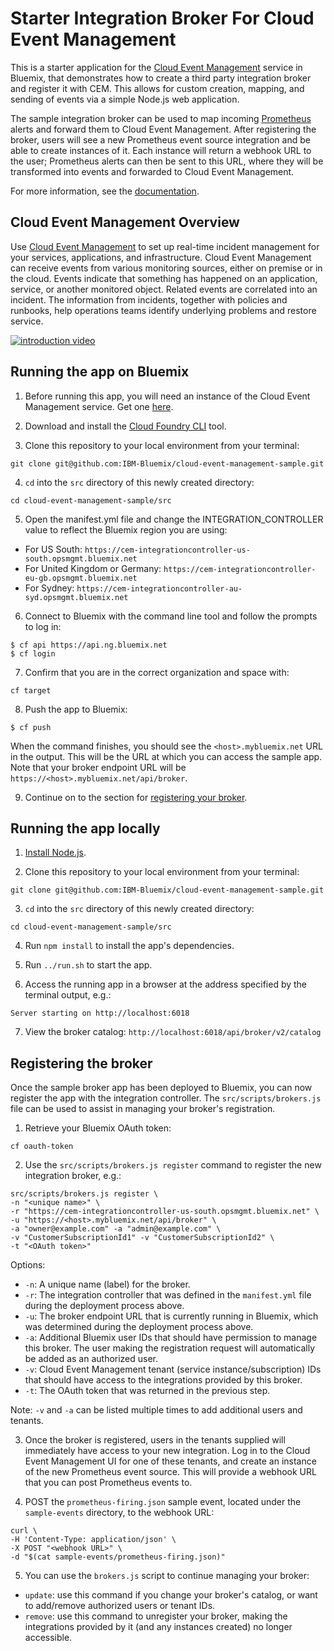 # Starter Integration Broker For Cloud Event Management

This is a starter application for the [Cloud Event Management][provision_url] service in Bluemix, that demonstrates how to create a third party integration broker and register it with CEM. This allows for custom creation, mapping, and sending of events via a simple Node.js web application.

The sample integration broker can be used to map incoming [Prometheus][prometheus_url] alerts and forward them to Cloud Event Management. After registering the broker, users will see a new Prometheus event source integration and be able to create instances of it. Each instance will return a webhook URL to the user; Prometheus alerts can then be sent to this URL, where they will be transformed into events and forwarded to Cloud Event Management.

For more information, see the [documentation][docs_url].

## Cloud Event Management Overview
Use [Cloud Event Management][video_url] to set up real-time incident management for your services, applications, and infrastructure. Cloud Event Management can receive events from various monitoring sources, either on premise or in the cloud. Events indicate that something has happened on an application, service, or another monitored object. Related events are correlated into an incident. The information from incidents, together with policies and runbooks, help operations teams identify underlying problems and restore service.

[![introduction video][image_url]][video_url]


## Running the app on Bluemix

1. Before running this app, you will need an instance of the Cloud Event Management service. Get one [here][provision_url].

2. Download and install the [Cloud Foundry CLI][cloud_foundry_url] tool.

3. Clone this repository to your local environment from your terminal:
  ```
  git clone git@github.com:IBM-Bluemix/cloud-event-management-sample.git
  ```

4. `cd` into the `src` directory of this newly created directory:
  ```
  cd cloud-event-management-sample/src
  ```

5. Open the manifest.yml file and change the INTEGRATION_CONTROLLER value to reflect the Bluemix region you are using:
  - For US South: `https://cem-integrationcontroller-us-south.opsmgmt.bluemix.net`
  - For United Kingdom or Germany: `https://cem-integrationcontroller-eu-gb.opsmgmt.bluemix.net`
  - For Sydney: `https://cem-integrationcontroller-au-syd.opsmgmt.bluemix.net`

6. Connect to Bluemix with the command line tool and follow the prompts to log in:

  ```
  $ cf api https://api.ng.bluemix.net
  $ cf login
  ```

7. Confirm that you are in the correct organization and space with:

  ```
  cf target
  ```

8. Push the app to Bluemix:

  ```
  $ cf push
  ```

  When the command finishes, you should see the `<host>.mybluemix.net` URL in the output.  This will be the URL at which you can access the sample app. Note that your broker endpoint URL will be `https://<host>.mybluemix.net/api/broker`.

9. Continue on to the section for [registering your broker](#registering-the-broker).


## Running the app locally

1. [Install Node.js][install_node_url].

2. Clone this repository to your local environment from your terminal:
  ```
  git clone git@github.com:IBM-Bluemix/cloud-event-management-sample.git
  ```

3. `cd` into the `src` directory of this newly created directory:
  ```
  cd cloud-event-management-sample/src
  ```

4. Run `npm install` to install the app's dependencies.

5. Run `../run.sh` to start the app.

6. Access the running app in a browser at the address specified by the terminal output, e.g.:
  ```
  Server starting on http://localhost:6018
  ```
7. View the broker catalog: `http://localhost:6018/api/broker/v2/catalog`


## Registering the broker

Once the sample broker app has been deployed to Bluemix, you can now register the app with the integration controller. The `src/scripts/brokers.js` file can be used to assist in managing your broker's registration.

1. Retrieve your Bluemix OAuth token:
  ```
  cf oauth-token
  ```

2. Use the `src/scripts/brokers.js register` command to register the new integration broker, e.g.:
  ```
  src/scripts/brokers.js register \
  -n "<unique name>" \
  -r "https://cem-integrationcontroller-us-south.opsmgmt.bluemix.net" \
  -u "https://<host>.mybluemix.net/api/broker" \
  -a "owner@example.com" -a "admin@example.com" \
  -v "CustomerSubscriptionId1" -v "CustomerSubscriptionId2" \
  -t "<OAuth token>"
  ```

  Options:

  - `-n`: A unique name (label) for the broker.
  - `-r`: The integration controller that was defined in the `manifest.yml` file during the deployment process above.
  - `-u`: The broker endpoint URL that is currently running in Bluemix, which was determined during the deployment process above.
  - `-a`: Additional Bluemix user IDs that should have permission to manage this broker. The user making the registration request will automatically be added as an authorized user.
  - `-v`: Cloud Event Management tenant (service instance/subscription) IDs that should have access to the integrations provided by this broker.
  - `-t`: The OAuth token that was returned in the previous step.

  Note: `-v` and `-a` can be listed multiple times to add additional users and tenants.

3. Once the broker is registered, users in the tenants supplied will immediately have access to your new integration. Log in to the Cloud Event Management UI for one of these tenants, and create an instance of the new Prometheus event source. This will provide a webhook URL that you can post Prometheus events to.

4. POST the `prometheus-firing.json` sample event, located under the `sample-events` directory, to the webhook URL:
  ```
  curl \
  -H 'Content-Type: application/json' \
  -X POST "<webhook URL>" \
  -d "$(cat sample-events/prometheus-firing.json)"
  ```

5. You can use the `brokers.js` script to continue managing your broker:
  - `update`: use this command if you change your broker's catalog, or want to add/remove authorized users or tenant IDs.
  - `remove`: use this command to unregister your broker, making the integrations provided by it (and any instances created) no longer accessible.

[image_url]: https://ibmeventmgt-bm-brokers.mybluemix.net/static/incident_viewer.png
[video_url]: https://ibm.biz/Bdisd7
[docs_url]: https://console.bluemix.net/docs/services/EventManagement/em_customsource.html
[api_docs_event_url]: https://console.bluemix.net/apidocs/919-cloud-event-management-api#create-an-event
[provision_url]: https://console.bluemix.net/catalog/?search=event%20management
[install_node_url]: https://nodejs.org/en/download/
[cloud_foundry_url]: https://github.com/cloudfoundry/cli
[prometheus_url]: https://prometheus.io/
[prometheus_config_url]: https://prometheus.io/docs/alerting/configuration/#webhook_config
